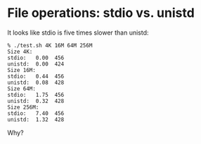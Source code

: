 File operations: stdio vs. unistd
=================================

It looks like stdio is five times slower than unistd:

    % ./test.sh 4K 16M 64M 256M
    Size 4K:
    stdio:   0.00  456
    unistd:  0.00  424
    Size 16M:
    stdio:   0.44  456
    unistd:  0.08  428
    Size 64M:
    stdio:   1.75  456
    unistd:  0.32  428
    Size 256M:
    stdio:   7.40  456
    unistd:  1.32  428

Why?
